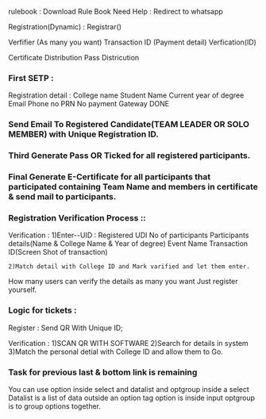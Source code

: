 rulebook : Download Rule Book 
Need Help : Redirect to whatsapp


Registration(Dynamic) : Registrar() 

Verfifier (As many you want)
Transaction ID (Payment detail)
Verfication(ID)

Certificate Distribution
Pass Districution


### First SETP :
Registration detail :
College name 
Student Name 
Current year of degree
Email 
Phone no
PRN No 
payment Gateway
DONE 


### Send Email To Registered Candidate(TEAM LEADER OR SOLO MEMBER) with Unique Registration ID.
### Third Generate Pass OR Ticked for all registered participants.
### Final Generate E-Certificate for all participants that participated containing Team Name and members in certificate & send mail to participants.




### Registration Verification Process ::
Verification : 
    1)Enter--UID : Registered UDI
        No of participants
        Participants details(Name & College Name & Year of degree)
        Event Name 
        Transaction ID(Screen Shot of transaction)

    2)Match detail with College ID and Mark varified and let them enter.



How many users can verify the details as many you want Just register yourself.








### Logic for tickets : 
Register : Send QR With Unique ID;

Verification : 
    1)SCAN QR WITH SOFTWARE
    2)Search for details in system
    3)Match the personal detial with College ID and allow them to Go.


### Task for previous last & bottom link is remaining


You can use option inside select and datalist and optgroup inside a select 
Datalist is a list of data outside an option tag
option is inside input 
optgroup is to group options together.
